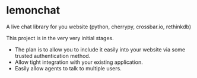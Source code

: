 # lemonchat
A live chat library for you website (python, cherrypy, crossbar.io, rethinkdb)

This project is in the very very initial stages.


* The plan is to allow you to include it easily into your website via some trusted authentication method.
* Allow tight integration with your existing application.
* Easily allow agents to talk to multiple users. 
